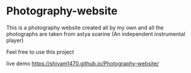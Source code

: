 # Photography-website
This is a photography website created all by my own and all the photographs are taken from astya soarine (An independent instrumental player)

Feel free to use this project

live demo https://shivam1470.github.io/Photography-website/ 
